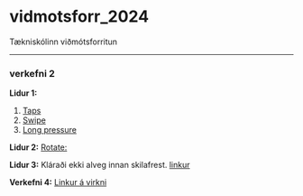 # vidmotsforr_2024
 Tækniskólinn viðmótsforritun
-- -

### verkefni 2

**Lidur 1:**
1. [Taps](https://github.com/hroihrolfs/vidmotsforr_2024/blob/main/verk2/touch_index.html) 
2. [Swipe](https://github.com/hroihrolfs/vidmotsforr_2024/blob/main/verk2/swipe_index.html)
3. [Long pressure](https://github.com/hroihrolfs/vidmotsforr_2024/blob/main/verk2/long_pressure_index.html)

**Lidur 2:**
[Rotate:](https://github.com/hroihrolfs/vidmotsforr_2024/blob/main/verk2/two_touch_index.html) 

**Lidur 3:**
Kláraði ekki alveg innan skilafrest.
[linkur](https://github.com/hroihrolfs/vidmotsforr_2024/blob/main/verk2/index.html)

**Verkefni 4:**
[Linkur á virkni](https://hroihrolfs.github.io/vidmotsforr_2024/)
